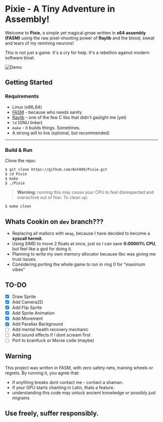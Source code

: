 # Pixie - A Tiny Adventure in Assembly!

Welcome to **Pixie**, a simple yet magical gmae written in **x64 assembly (FASM)** using the raw pixel-shooting power of **Raylib** and the blood, sweat and tears of my remining neurons!

This is not just a game. It's a cry for help.
It's a rebellion against modern software bloat.

![Demo](assets/demo.gif)

## Getting Started
### Requirements
- Linux (x86_64)
- [FASM](https://flatassembler.net/) - because who needs sanity
- [Raylib](https://www.raylib.com/) - one of the few C libs that didn't gaslight me (yet)
- `ld` (GNU linker)
- `make` - it builds things. Sometimes.
- A strong will to live (optional, but recommended)

---

### Build & Run
Clone the repo:
```sh
$ git clone https://github.com/0xFA99/Pixie.git
$ cd Pixie
$ make
$ ./Pixie
```
> **Warning:** running this may cause your CPU to feel disrespected and overachive out of fear.
To clean up:
```sh
$ make clean
```

## Whats Cookin on `dev` branch???
- Replacing all mallocs with `mmap`, because I have decided to become a **syscall hermit.**
- Using SIMD to move 2 floats at once, just so I can save **0.00001% CPU**, but feel like a god for doing it.
- Planning to write my own memory allocator because libc was giving me trust issues.
- Considering porting the whole game to run in ring 0 for "maximum vibes"

## TO-DO
- [x] Draw Sprite
- [x] Add Camera2D
- [X] Add Flip Sprite
- [X] Add Sprite Animation
- [X] Add Movement
- [X] Add Parallax Background
- [ ] Add mental health recovery mechanic
- [ ] Add sound effects if I dont scream first
- [ ] Port to brainfuck or Morse code (maybe)

## Warning
This project was written in FASM, with zero safety nets, training wheels or regrets.
By running it, you agree that:
- if anything breaks dont contact me - contact a shaman.
- if your GPU starts chanting in Latin, thats a feature.
- understanding this code may unlock ancient knowledge or possibly just migrains

## Use freely, suffer responsibly.
